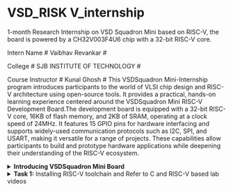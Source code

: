 # VSD_RISK V_internship
1-month Research Internship on VSD Squadron Mini based on RISC-V, the board is powered by a CH32V003F4U6 chip with a 32-bit RISC-V core.
 
 Intern Name # Vaibhav Revankar #
 
 College # SJB INSTITUTE OF TECHNOLOGY #
 
 Course Instructor # Kunal Ghosh #
 This VSDSquadron Mini-Internship program introduces participants to the world of VLSI chip design and RISC-V architecture using open-source tools. It provides a practical, hands-on learning experience centered around the VSDSquadron Mini RISC-V Development Board.The development board is equipped with a 32-bit RISC-V core, 16KB of flash memory, and 2KB of SRAM, operating at a clock speed of 24MHz. It features 15 GPIO pins for hardware interfacing and supports widely-used communication protocols such as I2C, SPI, and USART, making it versatile for a range of projects. These capabilities allow participants to build and prototype hardware applications while deepening their understanding of the RISC-V ecosystem.
<details>
<summary><b>Introducing VSDSquadron Mini Board</b></summary> 
 
![boards](https://github.com/user-attachments/assets/35cb219a-d315-4cd6-8eb3-f142dde7c905)

This is the Link,Which directs to the Datasheet of the VSDsquadran mini board.

 ```
 [DataSheet](https://www.vlsisystemdesign.com/wp-content/uploads/2024/01/VSDSQMinidatasheet.pdf)
 ```
</details>
<details>
<summary><b>Task 1:</b> Installing RISC-V toolchain and Refer to C and RISC-V based lab videos </summary>   
<br>

## 1. C-Based Activities
The installation of the ubuntu is done successfully.
 
![task1_in ubuntu](https://github.com/user-attachments/assets/b58de310-1570-4bd4-aee6-19f33308eaae)

Open terminal inside Ubuntu,Now Install leafpad editor for C programming using command

 ```
         sudo apt  install leafpad
 ```
After Installing leafpad, create a file to write a simple code to calculate sum of 1 to n.

![task1_c_programming](https://github.com/user-attachments/assets/6917993c-f059-451c-bf82-d62cec17a26c)

Run the program and check the results using commands
 ````
gcc sum1ton.c
./a.out 
````
result :

![task1_results](https://github.com/user-attachments/assets/498aac41-0006-4d33-991c-06e9cc41a158)

## 2.RISC Based Activities
Compile the C code using the RISC V Processor, and check the output

 the below command compiles the c program using risc v compiler
  
    riscv64-unknown-elf-gcc -o1 -mabi=lp64 -march=rv64i -o 1ton.o 1ton.c

![task1_Ofast](https://github.com/user-attachments/assets/5d12de7a-d7f7-40b2-bde1-ec5e8cdda08b)
    
![task1_after_Ofast](https://github.com/user-attachments/assets/fed7df70-ab28-49ce-9126-c6b0ad78d70e)

  This command generates an assembly code for the program

    riscv64-unknown-elf-objdump -d 1ton.o | less
    
Observations in Assembly Instructions

          The byte address for the main was found to be 10184.
          There were 15 instructions (in hexadecimal: E) when compiled with the -O1 optimization level.
          The address of each consecutive instruction increments by 4 bytes, as observed in the disassembled output.
          
The same commands were run with the -Ofast optimization level instead of -O1, resulting in a reduced number of instructions—12.

     o This demonstrates that the number and type of assembly instructions generated depend on the compilation optimization level used.
     o The higher optimization (-Ofast) produces a more compact and efficient assembly.

![task1_riscv2](https://github.com/user-attachments/assets/3d3f7c24-c279-423f-b772-179951334489)
![task1_riscv3](https://github.com/user-attachments/assets/53f1aa31-cd9d-43e8-83bc-cf54359fc056)

now we have to locate the main section

    /main

![task1_riscv4 (1)](https://github.com/user-attachments/assets/ff64442d-021b-42bc-b761-e12d6ce6354c)































